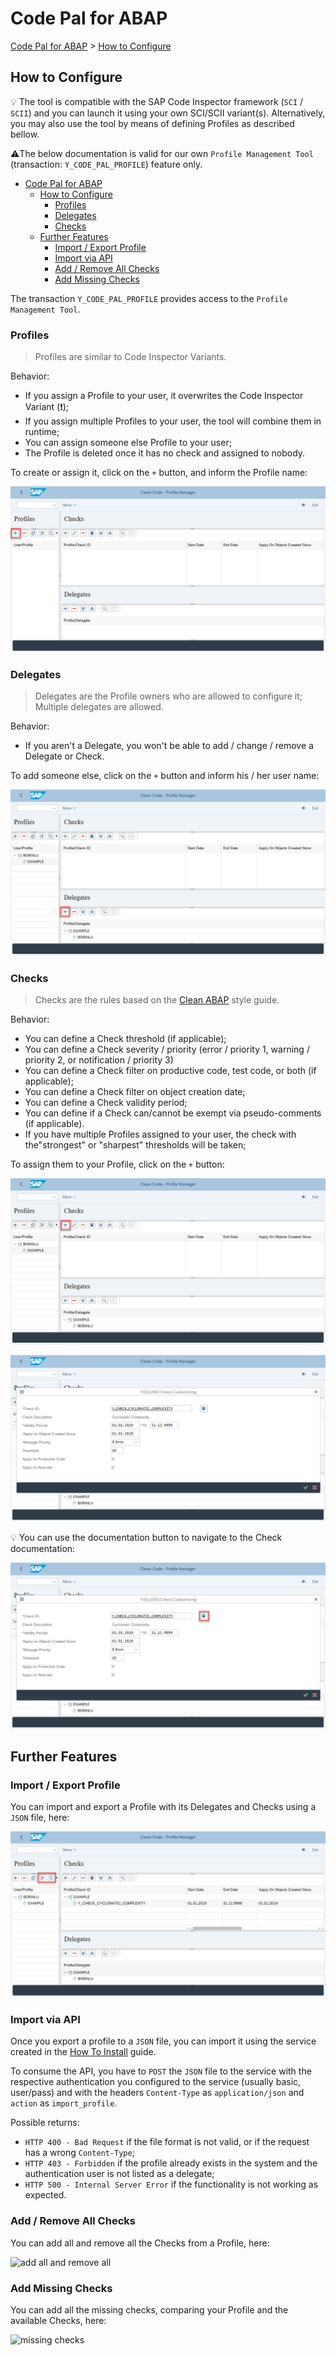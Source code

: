 # Code Pal for ABAP

[Code Pal for ABAP](../README.md) > [How to Configure](how-to-configure.md)

## How to Configure

💡 The tool is compatible with the SAP Code Inspector framework (`SCI` / `SCII`) and you can launch it using your own SCI/SCII variant(s). Alternatively, you may also use the tool by means of defining Profiles as described bellow.

⚠️The below documentation is valid for our own `Profile Management Tool` (transaction: `Y_CODE_PAL_PROFILE`) feature only.

- [Code Pal for ABAP](#code-pal-for-abap)
  - [How to Configure](#how-to-configure)
    - [Profiles](#1-profiles)
    - [Delegates](#2-delegates)
    - [Checks](#3-checks)
  - [Further Features](#further-features)
    - [Import / Export Profile](#import--export-profile)
    - [Import via API](#import-via-api)
    - [Add / Remove All Checks](#add--remove-all-checks)
    - [Add Missing Checks](#add-missing-checks)

The transaction `Y_CODE_PAL_PROFILE` provides access to the `Profile Management Tool`.

### Profiles

> Profiles are similar to Code Inspector Variants.

Behavior:

- If you assign a Profile to your user, it overwrites the Code Inspector Variant (❗);
- If you assign multiple Profiles to your user, the tool will combine them in runtime;
- You can assign someone else Profile to your user;
- The Profile is deleted once it has no check and assigned to nobody.

To create or assign it, click on the `+` button, and inform the Profile name:

![create a profile](imgs/create-profile.png)

### Delegates

> Delegates are the Profile owners who are allowed to configure it;
> Multiple delegates are allowed.

Behavior:

- If you aren't a Delegate, you won't be able to add / change / remove a Delegate or Check.

To add someone else, click on the `+` button and inform his / her user name:

![assign delegate](imgs/assign-delegate.png)

### Checks

> Checks are the rules based on the [Clean ABAP](https://github.com/SAP/styleguides/blob/master/clean-abap/CleanABAP.md) style guide.

Behavior:

- You can define a Check threshold (if applicable);  
- You can define a Check severity / priority (error / priority 1, warning / priority 2, or notification / priority 3)
- You can define a Check filter on productive code, test code, or both (if applicable);
- You can define a Check filter on object creation date;
- You can define a Check validity period;
- You can define if a Check can/cannot be exempt via pseudo-comments (if applicable). 
- If you have multiple Profiles assigned to your user, the check with the"strongest" or "sharpest" thresholds will be taken;

To assign them to your Profile, click on the `+` button:

![assign check](imgs/assign-check.png)

![customize check](imgs/customize-check.png)

💡 You can use the documentation button to navigate to the Check documentation:

![check documentation](imgs/check-documentation.png)

## Further Features

### Import / Export Profile

You can import and export a Profile with its Delegates and Checks using a `JSON` file, here:

![import and export feature](imgs/import-export-feature.png)

### Import via API

Once you export a profile to a `JSON` file, you can import it using the service created in the [How To Install](how-to-install.md) guide.

To consume the API, you have to `POST` the `JSON` file to the service with the respective authentication you configured to the service (usually basic, user/pass) and with the headers `Content-Type` as `application/json` and `action` as `import_profile`.

Possible returns:

- `HTTP 400 - Bad Request` if the file format is not valid, or if the request has a wrong `Content-Type`;
- `HTTP 403 - Forbidden` if the profile already exists in the system and the authentication user is not listed as a delegate;
- `HTTP 500 - Internal Server Error` if the functionality is not working as expected.

### Add / Remove All Checks

You can add all and remove all the Checks from a Profile, here:

![add all and remove all](imgs/)

### Add Missing Checks

You can add all the missing checks, comparing your Profile and the available Checks, here:

![missing checks](imgs/)
